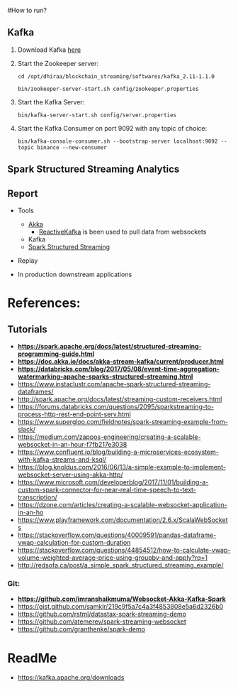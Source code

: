
#How to run?



## Kafka

1. Download Kafka [here](https://kafka.apache.org/downloads)

2. Start the Zookeeper server:

   ```
   cd /opt/dhiraa/blockchain_streaming/softwares/kafka_2.11-1.1.0
      
   bin/zookeeper-server-start.sh config/zookeeper.properties
   ```
   
3. Start the Kafka Server:

   `
   bin/kafka-server-start.sh config/server.properties
   `
  
4. Start the Kafka Consumer on port 9092 with any topic of choice:

   `
   bin/kafka-console-consumer.sh --bootstrap-server localhost:9092 --topic binance --new-consumer
   `
## Spark Structured Streaming Analytics



## Report
- Tools
    - [Akka](https://github.com/akka)
        - [ReactiveKafka](https://github.com/akka/reactive-kafka) is been used to pull data from websockets
    - Kafka
    - [Spark Structured Streaming](https://spark.apache.org/docs/latest/structured-streaming-programming-guide.html)

- Replay
- In production downstream applications


# References:
## Tutorials
- **https://spark.apache.org/docs/latest/structured-streaming-programming-guide.html**
- **https://doc.akka.io/docs/akka-stream-kafka/current/producer.html**
- **https://databricks.com/blog/2017/05/08/event-time-aggregation-watermarking-apache-sparks-structured-streaming.html**
- https://www.instaclustr.com/apache-spark-structured-streaming-dataframes/
- http://spark.apache.org/docs/latest/streaming-custom-receivers.html
- https://forums.databricks.com/questions/2095/sparkstreaming-to-process-http-rest-end-point-serv.html
- https://www.supergloo.com/fieldnotes/spark-streaming-example-from-slack/
- https://medium.com/zappos-engineering/creating-a-scalable-websocket-in-an-hour-f7fb217e3038
- https://www.confluent.io/blog/building-a-microservices-ecosystem-with-kafka-streams-and-ksql/
- https://blog.knoldus.com/2016/06/13/a-simple-example-to-implement-websocket-server-using-akka-http/
- https://www.microsoft.com/developerblog/2017/11/01/building-a-custom-spark-connector-for-near-real-time-speech-to-text-transcription/
- https://dzone.com/articles/creating-a-scalable-websocket-application-in-an-ho
- https://www.playframework.com/documentation/2.6.x/ScalaWebSockets
- https://stackoverflow.com/questions/40009591/pandas-dataframe-vwap-calculation-for-custom-duration
- https://stackoverflow.com/questions/44854512/how-to-calculate-vwap-volume-weighted-average-price-using-groupby-and-apply?rq=1
- http://redsofa.ca/post/a_simple_spark_structured_streaming_example/

### Git:
- **https://github.com/imranshaikmuma/Websocket-Akka-Kafka-Spark**
- https://gist.github.com/samklr/219c9f5a7c4a3f4853808e5a6d2326b0
- https://github.com/rstml/datastax-spark-streaming-demo
- https://github.com/atemerev/spark-streaming-websocket
- https://github.com/granthenke/spark-demo



# ReadMe
- https://kafka.apache.org/downloads
